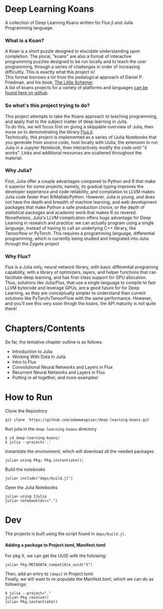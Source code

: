 # Deep Learning Koans
A collection of Deep Learning Koans written for Flux.jl and Julia Programming language.

### What is a Koan?
A Koan is a short puzzle designed to elucidate understanding upon completion. The plural, "koans" are also a format of interactive programming puzzles designed to be run locally and to teach the user programming, through a series of challenges in order of increasing difficultly. This is exactly what this project is!    
This format borrows a lot from the pedalogical approach of Daniel P. Friedman, and his book, [The Little Schemer](https://www.ccs.neu.edu/home/matthias/BTLS/).    
A list of koans projects for a variety of platforms and languages [can be found here on github](https://github.com/ahmdrefat/awesome-koans/blob/master/koans-en.md).    


### So what's this project trying to do?
This project attempts to take the Koans approach to teaching programming, and apply that to the subject matter of deep learning in Julia.  
To do this, we will focus first on giving a skippable overview of Julia, then move on to demonstrating the library [Flux.jl](https://github.com/FluxML/Flux.jl).  
Technically, this project is implemented as a series of IJulia Notebooks that you generate from source code, host locally with IJulia, the extension to run Julia in a Jupyter Notebook, then interactively modify the code until "it works". 
Links and additional resources are scattered throughout the material.    

### Why Julia?
First, Julia offer a couple advantages compared to Python and R that make it superior for some projects, namely, its gradual typing improves the developer experience and code reliability, and compilation to LLVM makes Julia code faster than R/Matlab/Python. 
However, Julia is young, and does not have the depth and breadth of machine learning, and web development packages that make Python a safe production choice, or the depth of statistical packages and academic work that makes R so revered.     
Nonetheless, Julia's LLVM compilcation offers huge advantage for Deep Learning in research and practice: we can actually program using a single language, instead of having to call an underlying C++ library, like Tensorflow or PyTorch. This requires a programming language, differential programming, which is currently being studied and integrated into Julia through the Zygote project

### Why Flux?
Flux is a Julia only, neural network library, with basic differential programing capability, with a library of optimizers, layers, and helper functions that can facilitate deep learning, and has first-class support for GPU allocation.
Thus, solutions like Julia/Flux, that use a single language to compile to fast LLVM bytecode and leverage GPUs, are a good future for for Deep Learning, as they are conceptually simpler to understand than current solutions like PyTorch/TensorFlow with the same performance. However, and you'll see this very soon throgh the koans, the API maturity is not quite there! 


# Chapters/Contents
So far, the tentative chapter outline is as follows:
 - Introduction to Julia
 - Working With Data In Julia
 - Intro to Flux
 - Convolutional Neural Networks and Layers in Flux
 - Recurrent Neural Networks and Layers in Flux
 - Putting in all together, and more examples!


# How to Run
Clone the Repository    
```
git clone  https://github.com/adamwespiser/deep-learning-koans.git
```

Run julia in the `deep-learning-koans` directory    
```
$ cd deep-learning-koans/
$ julia --project='.'
```

Instantiate the environment, which will download all the needed packages    
```
julia> using Pkg; Pkg.instantiate();
```

Build the notebooks    
```
julia> include("deps/build.jl")
```

Open the Julia Notebooks    
```
julia> using IJulia
julia> notebook(dir=".")    
```


# Dev
The projects is built using the script found in `deps/build.jl`. 

#### Adding a package to Project.toml, Manifest.toml
For pkg X, we can get the UUID with the following:    
```
julia> Pkg.METADATA_compatible_uuid("X")    
```
Then, add an entry to `[deps]` in Project.toml.    
Finally, we will want to re-populate the Manifest.toml, which we can do as followings:    
```
$ julia --project="."    
julia> Pkg.resolve()    
julia> Pkg.instantiate()    
```


